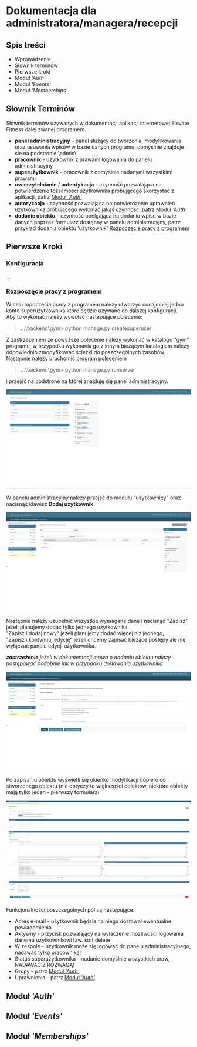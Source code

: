 # Dokumentacja dla administratora/managera/recepcji

## Spis treści
- Wprowadzenie
- Słownik terminów
- Pierwsze kroki
- Moduł *'Auth'*
- Moduł *'Events'*
- Moduł *'Memberships'*

## Słownik Terminów
Słownik terminów używanych w dokumentacji aplikacji internetowej Elevate Fitness dalej zwanej programem.
- **panel administracyjny** - panel służący do tworzenia, modyfikowania oraz usuwania wpisów w bazie danych programu, domyślnie znajduje się na podstronie \admin\
- **pracownik** - użytkownik z prawami logowania do panelu administracyjny
- **superużytkownik** - pracownik z domyślnie nadanymi wszystkimi prawami
- **uwierzytelnianie** / **autentykacja** - czynność pozwalająca na potwierdzenie tożsamości użytkownika próbującego skorzystać z aplikacji, patrz [Moduł *'Auth'*](#moduł-auth)
- **autoryzacja** -  czynność pozwalająca na potwierdzenie uprawnień użytkownika próbującego wykonać jakąś czynność, patrz [Moduł *'Auth'*](#moduł-auth)
- **dodanie obiektu** - czynność poelgająca na dodaniu wpisu w bazie danych poprzez formularz dostępny w panelu administracyjny, patrz przykład dodania obiektu 'użytkownik' [Rozpoczęcie pracy z programem](#rozpoczęcie-pracy-z-programem)
## Pierwsze Kroki
### Konfiguracja 
...

### Rozpoczęcie pracy z programem
W celu ropoczęcia pracy z programem należy utworzyć conajmniej jedno konto superużytkownika które będzie używane do dalszej konfiguracji.  
Aby to wykonać należy wywołać nastepujące polecenie:
>...\backend\gym> python manage.py createsuperuser  

Z zastrzeżeniem że powyższe polecenie należy wykonać w katalogu "gym" programu, w przypadku wykonania go z innym bieżącym katalogiem należy odpowiednio zmodyfikować ścieżki do poszczególnych zasobów.
Następnie należy uruchomić program poleceniem
>...\backend\gym> python manage.py runserver  

i przejść na podstrone na której znajduję się panel administracyjny.  

![Panel administracyjny - strona główna](adminpanel_1.png)

W panelu administracyjny należy przejść do modułu "użytkownicy" oraz nacisnąć klawisz **Dodaj użytkownik**.

![Panel administracyjny - moduł 'użytkownicy'](adminpanel_2.png)

Następnie należy uzupełnić wszystkie wymagane dane i nacisnąć "Zapisz" jeżeli planujemy dodac tylko jednego użytkownika,  
"Zapisz i dodaj nowy" jezeli planujemy dodać więcej niż jednego,  
"Zapisz i kontynuuj edycję" jezeli chcemy zapisać bieżące postępy ale nie wyłączać panelu edycji użytkownika.  
  
***zastrzeżenie** jeżeli w dokumentacji mowa o dodaniu obiektu należy postępować podobnie jak w przypadku dodawania użytkownika*  

![Panel administracyjny - formularz dodania użytkownika](adminpanel_3.png)

Po zapisaniu obiektu wyświetli się okienko modyfikacji dopiero co stworzonego obiektu (nie dotyczy to większości obiektów, niektóre obiekty mają tylko jeden - pierwszy formularz)  

![Panel administracyjny - formularz dodania użytkownika](adminpanel_4.png)  

Funkcjonalności poszczególnych pól są następujące:

- Adres e-mail - użytkownik będzie na niego dostawał ewentualne powiadomienia.
- Aktywny - przycisk pozwalający na wyłaczenie możliwości logowania danemu użytkownikowi tzw. soft delete
- W zespole - użytkownik może się logować do panelu administracyjnego, nadawać tylko pracowniką!
- Status superużytkownika - nadanie domyślnie wszystkich praw, NADAWAĆ Z ROZWAGĄ!
- Grupy - patrz [Moduł *'Auth'*](#moduł-auth)
- Uprawnienia - patrz [Moduł *'Auth'*](#moduł-auth)

## Moduł *'Auth'*
## Moduł *'Events'*
## Moduł *'Memberships'*